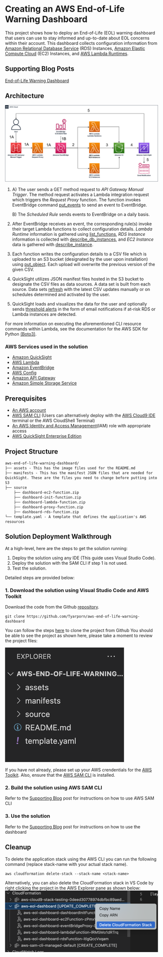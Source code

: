 # Creating an AWS End-of-Life Warning Dashboard

This project shows how to deploy an End-of-Life (EOL) warning dashboard that users can use to stay informed and up-to-date about EOL concerns within their account. This dashboard collects configuration information from [Amazon Relational Database Service](https://aws.amazon.com/rds/) (RDS) Instances, [Amazon Elastic Compute Cloud](https://aws.amazon.com/ec2/) (EC2) Instances, and [AWS Lambda Runtimes](https://aws.amazon.com/lambda/). 

## Supporting Blog Posts
[End-of-Life Warning Dashboard](https://quip-amazon.com/JzDSAn5nla0Y/End-of-Life-Warning-Dashboard)

## Architecture
![](assets/EOLDashboardv5.6.png)

1. A) The user sends a GET method request to *API Gateway Manual Trigger*. The method request activates a Lambda integration request which triggers the *Request Proxy* function. The function invokes EventBridge command [put_events](https://boto3.amazonaws.com/v1/documentation/api/latest/reference/services/events.html#EventBridge.Client.put_events) to send an event to EventBridge.
    
    B) The *Scheduled Rule* sends events to EventBridge on a daily basis.
    
2. After EventBridge receives an event, the corresponding rule(s) invoke their target Lambda functions to collect configuration details. *Lambda Runtime* information is gathered using [list_functions](https://boto3.amazonaws.com/v1/documentation/api/latest/reference/services/lambda.html#Lambda.Client.list_functions), *RDS Instance* information is collected with [describe_db_instances,](https://docs.aws.amazon.com/cli/latest/reference/rds/describe-db-instances.html) and *EC2 Instance* data is gathered with [describe_instance](https://boto3.amazonaws.com/v1/documentation/api/latest/reference/services/ec2.html#EC2.Client.describe_instances).
3. Each function writes the configuration details to a CSV file which is uploaded to an S3 bucket (designated by the user upon installation) using [put_object](https://boto3.amazonaws.com/v1/documentation/api/latest/reference/services/s3.html#S3.Client.put_object). Each upload will overwrite the previous version of the given CSV. 
4. QuickSight utilizes JSON manifest files hosted in the S3 bucket to designate the CSV files as data sources. A data set is built from each source. Data sets [refresh](https://docs.aws.amazon.com/quicksight/latest/user/refreshing-imported-data.html) with the latest CSV updates manually or on schedules determined and activated by the user.
5. QuickSight loads and visualizes the data for the user and optionally sends [threshold alerts](https://docs.aws.amazon.com/quicksight/latest/user/threshold-alerts.html) in the form of email notifications if at-risk RDS or Lambda instances are detected.

For more information on executing the aforementioned CLI resource commands within Lambda, see the documentation for the AWS SDK for Python [(Boto3)](https://boto3.amazonaws.com/v1/documentation/api/latest/index.html).



### AWS Services used in the solution
- [Amazon QuickSight](https://aws.amazon.com/quicksight/) 
- [AWS Lambda](https://aws.amazon.com/lambda/)
- [Amazon EventBridge](https://aws.amazon.com/eventbridge/)
- [AWS Config](https://aws.amazon.com/config/)
- [Amazon API Gateway](https://aws.amazon.com/api-gateway/)
- [Amazon Simple Storage Service](https://aws.amazon.com/s3/) 

## Prerequisites
* [An AWS account](https://signin.aws.amazon.com/signin?redirect_uri=https%3A%2F%2Fportal.aws.amazon.com%2Fbilling%2Fsignup%2Fresume&client_id=signup)
* [AWS SAM CLI](https://docs.aws.amazon.com/serverless-application-model/latest/developerguide/serverless-sam-cli-install.html) (Users can alternatively deploy with the [AWS Cloud9 IDE](https://aws.amazon.com/cloud9/) terminal or the AWS CloudShell Terminal)
* [An AWS Identity and Access Management](http://aws.amazon.com/iam)(IAM) role with appropriate access
* [AWS QuickSight Enterprise Edition](https://aws.amazon.com/quicksight/pricing/)

## Project Structure
```
aws-end-of-life-warning-dashboard/
├── assets - This has the image files used for the README.md
├── manifests - This has the manifest JSON files that are needed for QuickSight. These are the files you need to change before putting into S3  
├── source
    ├── dashboard-ec2-function.zip
    ├── dashboard-init-function.zip
    ├── dashboard-lambda-function.zip
    ├── dashboard-proxy-function.zip
    ├── dashboard-rds-function.zip
└── template.yaml - A template that defines the application's AWS resources
```

## Solution Deployment Walkthrough
At a high-level, here are the steps to get the solution running:
1. Deploy the solution using any IDE (This guide uses Visual Studio Code).
2. Deploy the solution with the SAM CLI if step 1 is not used.
3. Test the solution.

Detailed steps are provided below:

### 1. Download the solution using Visual Studio Code and AWS Toolkit
Download the code from the Github [repository](https://github.com/Tyarporn/aws-end-of-life-warning-dashboard).
```
git clone https://github.com/Tyarporn/aws-end-of-life-warning-dashboard
```
You can follow the steps [here]([https://www.jetbrains.com/help/pycharm/manage-projects-hosted-on-github.html](https://docs.microsoft.com/en-us/azure/developer/javascript/how-to/with-visual-studio-code/clone-github-repository?tabs=create-repo-command-palette%2Cinitialize-repo-activity-bar%2Ccreate-branch-command-palette%2Ccommit-changes-command-palette%2Cpush-command-palette)) to clone the project from Github
You should be able to see the project as shown here, please take a moment to review the project files:
    
![img](assets/filesss.png)
    
If you have not already, please set up your AWS crendentials for the [AWS Toolkit](https://aws.amazon.com/visualstudiocode/). Also, ensure that the [AWS SAM CLI](https://aws.amazon.com/serverless/sam/) is installed.
    
### 2. Build the solution using AWS SAM CLI
Refer to the [Supporting Blog](https://quip-amazon.com/JzDSAn5nla0Y/End-of-Life-Warning-Dashboard) post for instructions on how to use AWS SAM CLI
### 3. Use the solution
Refer to the [Supporting Blog](https://quip-amazon.com/JzDSAn5nla0Y/End-of-Life-Warning-Dashboard) post for instructions on how to use the dashboard
    
## Cleanup
To delete the application stack using the AWS CLI you can run the following command (replace stack-name with your actual stack name).
```
aws cloudformation delete-stack --stack-name <stack-name>
```
Alternatively, you can also delete the CloudFormation stack in VS Code by right clicking the project in the AWS Explorer pane as shown below:
![img](assets/samdeletess.png)
    
